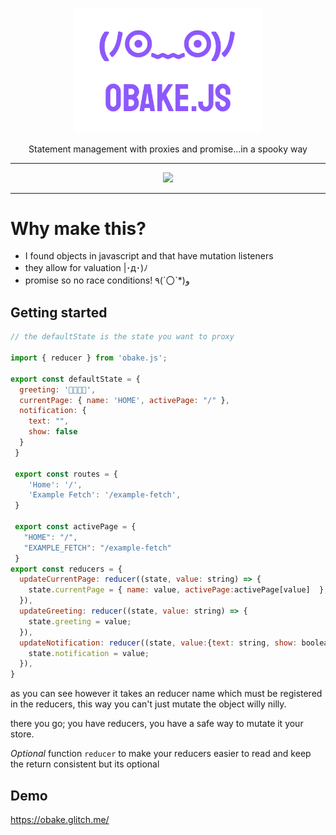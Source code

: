 <p align="center"><img width="300px" src="docs/github-logo.png" />
</p>
<p align="center">Statement management with proxies and promise...in a spooky way</p>
<hr>
<p align="center">
<a href="https://opensource.org/licenses/MIT">
  <img src="https://img.shields.io/badge/License-MIT-yellow.svg" />
</a>
</p>

---

# Why make this?

- I found objects in javascript and that have mutation listeners
- they allow for valuation |･д･)ﾉ	
- promise so no race conditions!  ٩(ˊ〇ˋ*)و	

## Getting started

```js
// the defaultState is the state you want to proxy

import { reducer } from 'obake.js';

export const defaultState = {
  greeting: '🍖🍖🍖🍖',
  currentPage: { name: 'HOME', activePage: "/" },
  notification: {
    text: "",
    show: false
  }
 }

 export const routes = {
    'Home': '/',
    'Example Fetch': '/example-fetch',
 }

 export const activePage = {
   "HOME": "/",
   "EXAMPLE_FETCH": "/example-fetch"
 }
export const reducers = {
  updateCurrentPage: reducer((state, value: string) => {
    state.currentPage = { name: value, activePage:activePage[value]  };
  }),
  updateGreeting: reducer((state, value: string) => {
    state.greeting = value;
  }),
  updateNotification: reducer((state, value:{text: string, show: boolean}) => {
    state.notification = value;
  }),
}

```
as you can see however it takes an reducer name which must be registered in the reducers,
this way you can't just mutate the object willy nilly.

there you go; you have reducers, you have a safe way to mutate it your store.

*Optional* function `reducer` to make your reducers easier to read and keep the return consistent but its optional

## Demo
https://obake.glitch.me/